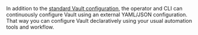 In addition to the [standard Vault configuration](https://developer.hashicorp.com/vault/docs/configuration), the operator and CLI can continuously configure Vault using an external YAML/JSON configuration. That way you can configure Vault declaratively using your usual automation tools and workflow.
